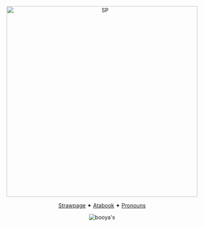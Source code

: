 <p align="center">
  <a href="https://example.com">
    <img src="https://cdn.wikimg.net/en/splatoonwiki/images/7/7e/S2_Tower_Records_Inkling_and_Octoling.png" alt="SP" width="500">
  </a>
</p>

<p align="center">
  <a href="https://sosoapsy.straw.page">Strawpage</a> ✦
  <a href="https://s0apsy.atabook.org">Atabook</a> ✦
  <a href="https://pronouns.cc/@s0apsy">Pronouns</a>
</p>

<p align="center">
  <img src="https://komarev.com/ghpvc/?username=your-github-username&color=ebb434" alt="booya's">
</p>
